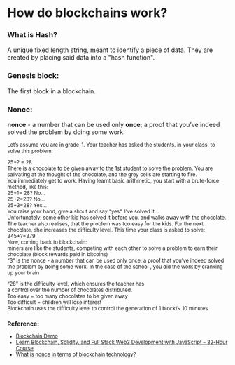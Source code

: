 # How do blockchains work?

### What is Hash?

A unique fixed length string, meant to identify a piece of data.
They are created by placing said data into a "hash function".

### Genesis block:

The first block in a blockchain.

### Nonce:

**nonce** - a **n**umber that can be used only **once**; a proof that you’ve indeed solved the problem by doing some work.

<sub>
Let’s assume you are in grade-1. Your teacher has asked the students, in your class, to solve this problem:

25+? = 28
<br/>
There is a chocolate to be given away to the 1st student to solve the problem. You are salivating at the thought of the chocolate, and the grey cells are starting to fire.
<br/>
You immediately get to work. Having learnt basic arithmetic, you start with a brute-force method, like this:
<br/>
25+1= 28? No…
<br/>
25+2=28? No…
<br/>
25+3=28? Yes…
<br/>
You raise your hand, give a shout and say “yes”. I’ve solved it…
<br/>
Unfortunately, some other kid has solved it before you, and walks away with the chocolate.
<br/>
The teacher also realises, that the problem was too easy for the kids. For the next chocolate, she increases the difficulty level. This time your class is asked to solve:
<br/>
345+?=379
<br/>
Now, coming back to blockchain:
<br/>
miners are like the students, competing with each other to solve a problem to earn their chocolate (block rewards paid in bitcoins)
<br/>
“3” is the nonce - a number that can be used only once; a proof that you’ve indeed solved the problem by doing some work. In the case of the school , you did the work by cranking up your brain<br/>

“28” is the difficulty level, which ensures the teacher has <br/>
a control over the number of chocolates distributed.
<br/>
Too easy = too many chocolates to be given away
<br/>
Too difficult = children will lose interest
<br/>
Blockchain uses the difficulty level to control the generation of 1 block/~ 10 minutes
</sub>

### Reference:
- [Blockchain Demo](https://andersbrownworth.com/blockchain/)
- [Learn Blockchain, Solidity, and Full Stack Web3 Development with JavaScript – 32-Hour Course](https://www.youtube.com/watch?v=gyMwXuJrbJQ)
- [What is nonce in terms of blockchain technology?](https://www.quora.com/What-is-nonce-in-terms-of-blockchain-technology)